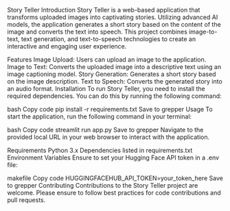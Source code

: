Story Teller
Introduction
Story Teller is a web-based application that transforms uploaded images into captivating stories. Utilizing advanced AI models, the application generates a short story based on the content of the image and converts the text into speech. This project combines image-to-text, text generation, and text-to-speech technologies to create an interactive and engaging user experience.

Features
Image Upload: Users can upload an image to the application.
Image to Text: Converts the uploaded image into a descriptive text using an image captioning model.
Story Generation: Generates a short story based on the image description.
Text to Speech: Converts the generated story into an audio format.
Installation
To run Story Teller, you need to install the required dependencies. You can do this by running the following command:

bash
Copy code
pip install -r requirements.txt
Save to grepper
Usage
To start the application, run the following command in your terminal:

bash
Copy code
streamlit run app.py
Save to grepper
Navigate to the provided local URL in your web browser to interact with the application.

Requirements
Python 3.x
Dependencies listed in requirements.txt
Environment Variables
Ensure to set your Hugging Face API token in a .env file:

makefile
Copy code
HUGGINGFACEHUB_API_TOKEN=your_token_here
Save to grepper
Contributing
Contributions to the Story Teller project are welcome. Please ensure to follow best practices for code contributions and pull requests.